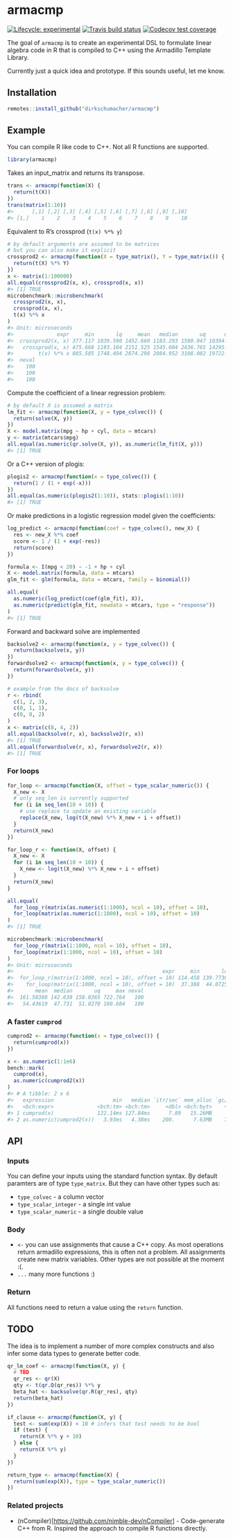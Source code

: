 
<!-- README.md is generated from README.Rmd. Please edit that file -->

# armacmp

<!-- badges: start -->

[![Lifecycle:
experimental](https://img.shields.io/badge/lifecycle-experimental-orange.svg)](https://www.tidyverse.org/lifecycle/#experimental)
[![Travis build
status](https://travis-ci.org/dirkschumacher/armacmp.svg?branch=master)](https://travis-ci.org/dirkschumacher/armacmp)
[![Codecov test
coverage](https://codecov.io/gh/dirkschumacher/armacmp/branch/master/graph/badge.svg)](https://codecov.io/gh/dirkschumacher/armacmp?branch=master)
<!-- badges: end -->

The goal of `armacmp` is to create an experimental DSL to formulate
linear algebra code in R that is compiled to C++ using the Armadillo
Template Library.

Currently just a quick idea and prototype. If this sounds useful, let me
know.

## Installation

``` r
remotes::install_github("dirkschumacher/armacmp")
```

## Example

You can compile R like code to C++. Not all R functions are supported.

``` r
library(armacmp)
```

Takes an input\_matrix and returns its transpose.

``` r
trans <- armacmp(function(X) {
  return(t(X))
})
trans(matrix(1:10))
#>      [,1] [,2] [,3] [,4] [,5] [,6] [,7] [,8] [,9] [,10]
#> [1,]    1    2    3    4    5    6    7    8    9    10
```

Equivalent to R’s crossprod (`t(x) %*% y`)

``` r
# by default arguments are assumed to be matrices
# but you can also make it explicit
crossprod2 <- armacmp(function(X = type_matrix(), Y = type_matrix()) {
  return(t(X) %*% Y)
})
x <- matrix(1:100000)
all.equal(crossprod2(x, x), crossprod(x, x))
#> [1] TRUE
microbenchmark::microbenchmark(
  crossprod2(x, x),
  crossprod(x, x),
  t(x) %*% x
)
#> Unit: microseconds
#>              expr     min       lq     mean   median       uq      max
#>  crossprod2(x, x) 377.117 1039.590 1452.660 1183.293 1580.947 10394.72
#>   crossprod(x, x) 475.668 1193.104 2151.525 1545.004 2436.765 14295.82
#>        t(x) %*% x 885.585 1748.494 2874.298 2084.952 3108.082 19722.24
#>  neval
#>    100
#>    100
#>    100
```

Compute the coefficient of a linear regression problem:

``` r
# by default X is assumed a matrix
lm_fit <- armacmp(function(X, y = type_colvec()) {
  return(solve(X, y))
})
X <- model.matrix(mpg ~ hp + cyl, data = mtcars)
y <- matrix(mtcars$mpg)
all.equal(as.numeric(qr.solve(X, y)), as.numeric(lm_fit(X, y)))
#> [1] TRUE
```

Or a C++ version of plogis:

``` r
plogis2 <- armacmp(function(x = type_colvec()) {
  return(1 / (1 + exp(-x)))
})
all.equal(as.numeric(plogis2(1:10)), stats::plogis(1:10))
#> [1] TRUE
```

Or make predictions in a logistic regression model given the
coefficients:

``` r
log_predict <- armacmp(function(coef = type_colvec(), new_X) {
  res <- new_X %*% coef
  score <- 1 / (1 + exp(-res))
  return(score)
})

formula <- I(mpg < 20) ~ -1 + hp + cyl
X <- model.matrix(formula, data = mtcars)
glm_fit <- glm(formula, data = mtcars, family = binomial())

all.equal(
  as.numeric(log_predict(coef(glm_fit), X)),
  as.numeric(predict(glm_fit, newdata = mtcars, type = "response"))
)
#> [1] TRUE
```

Forward and backward solve are implemented

``` r
backsolve2 <- armacmp(function(x, y = type_colvec()) {
  return(backsolve(x, y))
})
forwardsolve2 <- armacmp(function(x, y = type_colvec()) {
  return(forwardsolve(x, y))
})

# example from the docs of backsolve
r <- rbind(
  c(1, 2, 3),
  c(0, 1, 1),
  c(0, 0, 2)
)
x <- matrix(c(8, 4, 2))
all.equal(backsolve(r, x), backsolve2(r, x))
#> [1] TRUE
all.equal(forwardsolve(r, x), forwardsolve2(r, x))
#> [1] TRUE
```

### For loops

``` r
for_loop <- armacmp(function(X, offset = type_scalar_numeric()) {
  X_new <- X
  # only seq_len is currently supported
  for (i in seq_len(10 + 10)) {
    # use replace to update an existing variable
    replace(X_new, log(t(X_new) %*% X_new + i + offset))
  }
  return(X_new)
})

for_loop_r <- function(X, offset) {
  X_new <- X
  for (i in seq_len(10 + 10)) {
    X_new <- log(t(X_new) %*% X_new + i + offset)
  }
  return(X_new)
}

all.equal(
  for_loop_r(matrix(as.numeric(1:1000), ncol = 10), offset = 10),
  for_loop(matrix(as.numeric(1:1000), ncol = 10), offset = 10)
)
#> [1] TRUE

microbenchmark::microbenchmark(
  for_loop_r(matrix(1:1000, ncol = 10), offset = 10),
  for_loop(matrix(1:1000, ncol = 10), offset = 10)
)
#> Unit: microseconds
#>                                                expr     min       lq
#>  for_loop_r(matrix(1:1000, ncol = 10), offset = 10) 114.458 139.7730
#>    for_loop(matrix(1:1000, ncol = 10), offset = 10)  37.388  44.0725
#>       mean  median       uq     max neval
#>  161.50388 142.639 150.0365 722.764   100
#>   54.43619  47.731  51.0270 180.684   100
```

### A faster `cumprod`

``` r
cumprod2 <- armacmp(function(x = type_colvec()) {
  return(cumprod(x))
})

x <- as.numeric(1:1e6)
bench::mark(
  cumprod(x),
  as.numeric(cumprod2(x))
)
#> # A tibble: 2 x 6
#>   expression                   min   median `itr/sec` mem_alloc `gc/sec`
#>   <bch:expr>              <bch:tm> <bch:tm>     <dbl> <bch:byt>    <dbl>
#> 1 cumprod(x)              122.14ms 127.84ms      7.89   15.26MB     2.63
#> 2 as.numeric(cumprod2(x))   3.93ms   4.38ms    200.      7.63MB    70.5
```

## API

### Inputs

You can define your inputs using the standard function syntax. By
default paramters are of type `type_matrix`. But they can have other
types such as:

  - `type_colvec` - a column vector
  - `type_scalar_integer` - a single int value
  - `type_scalar_numeric` - a single double value

### Body

  - `<-` you can use assignments that cause a C++ copy. As most
    operations return armadillo expressions, this is often not a
    problem. All assignments create new matrix variables. Other types
    are not possible at the moment :(.
  - `...` many more functions :)

### Return

All functions need to return a value using the `return` function.

## TODO

The idea is to implement a number of more complex constructs and also
infer some data types to generate better code.

``` r
qr_lm_coef <- armacmp(function(X, y) {
  # TBD
  qr_res <- qr(X)
  qty <- t(qr.Q(qr_res)) %*% y
  beta_hat <- backsolve(qr.R(qr_res), qty)
  return(beta_hat)
})
```

``` r
if_clause <- armacmp(function(X, y) {
  test <- sum(exp(X)) < 10 # infers that test needs to be bool
  if (test) {
    return(X %*% y + 10)
  } else {
    return(X %*% y)
  }
})
```

``` r
return_type <- armacmp(function(X) {
  return(sum(exp(X)), type = type_scalar_numeric())
})
```

### Related projects

  - (nCompiler)\[<https://github.com/nimble-dev/nCompiler>\] -
    Code-generate C++ from R. Inspired the approach to compile R
    functions directly.
